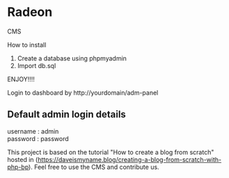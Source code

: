 # Radeon
CMS

How to install
1. Create a database using phpmyadmin
2. Import db.sql

ENJOY!!!!

Login to dashboard by http://yourdomain/adm-panel

Default admin login details
---------------------------
username : admin<br/>
password : password
              
This project is based on the tutorial "How to create a blog from scratch" hosted in (https://daveismyname.blog/creating-a-blog-from-scratch-with-php-bp). Feel free to use the CMS and contribute us.
